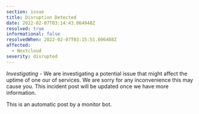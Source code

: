 ```yaml
---
section: issue
title: Disruption Detected
date: 2022-02-07T03:14:43.064948Z
resolved: true
informational: false
resolvedWhen: 2022-02-07T03:15:51.606488Z
affected:
  - Nextcloud
severity: disrupted
---
```

*Investigating* - We are investigating a potential issue that might affect the uptime of one our of services. We are sorry for any inconvenience this may cause you. This incident post will be updated once we have more information.

This is an automatic post by a monitor bot.
        